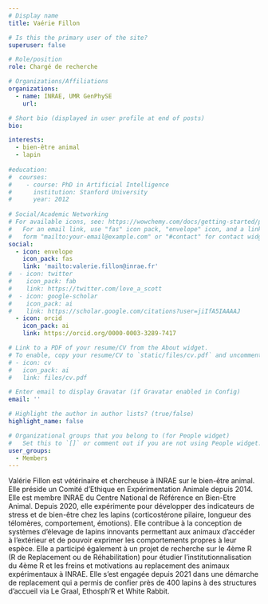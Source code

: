 ```yaml
---
# Display name
title: Vaérie Fillon

# Is this the primary user of the site?
superuser: false

# Role/position
role: Chargé de recherche

# Organizations/Affiliations
organizations:
  - name: INRAE, UMR GenPhySE
    url: 

# Short bio (displayed in user profile at end of posts)
bio: 

interests:
  - bien-être animal
  - lapin
  
#education:
#  courses:
#    - course: PhD in Artificial Intelligence
#      institution: Stanford University
#      year: 2012
 
# Social/Academic Networking
# For available icons, see: https://wowchemy.com/docs/getting-started/page-builder/#icons
#   For an email link, use "fas" icon pack, "envelope" icon, and a link in the
#   form "mailto:your-email@example.com" or "#contact" for contact widget.
social:
  - icon: envelope
    icon_pack: fas
    link: 'mailto:valerie.fillon@inrae.fr'
#  - icon: twitter
#    icon_pack: fab
#    link: https://twitter.com/love_a_scott
#  - icon: google-scholar
#    icon_pack: ai
#    link: https://scholar.google.com/citations?user=jiIfA5IAAAAJ
  - icon: orcid
    icon_pack: ai
    link: https://orcid.org/0000-0003-3289-7417

# Link to a PDF of your resume/CV from the About widget.
# To enable, copy your resume/CV to `static/files/cv.pdf` and uncomment the lines below.
# - icon: cv
#   icon_pack: ai
#   link: files/cv.pdf

# Enter email to display Gravatar (if Gravatar enabled in Config)
email: ''

# Highlight the author in author lists? (true/false)
highlight_name: false

# Organizational groups that you belong to (for People widget)
#   Set this to `[]` or comment out if you are not using People widget.
user_groups:
  - Members
---
```


Valérie Fillon est vétérinaire et chercheuse à INRAE sur le bien-être animal. Elle préside un Comité d’Ethique en Expérimentation Animale depuis 2014. Elle est membre INRAE du Centre National de Référence en Bien-Etre Animal. Depuis 2020, elle expérimente pour développer des indicateurs de stress et de bien-être chez les lapins (corticostérone pilaire, longueur des télomères, comportement, émotions). Elle contribue à la conception de systèmes d’élevage de lapins innovants permettant aux animaux d’accéder à l’extérieur et de pouvoir exprimer les comportements propres à leur espèce. Elle a participé également à un projet de recherche sur le 4ème R (R de Replacement ou de Réhabilitation) pour étudier l’institutionnalisation du 4ème R et les freins et motivations au replacement des animaux expérimentaux à INRAE. Elle s’est engagée depuis 2021 dans une démarche de replacement qui a permis de confier près de 400 lapins à des structures d’accueil via Le Graal, Ethosph’R et White Rabbit.